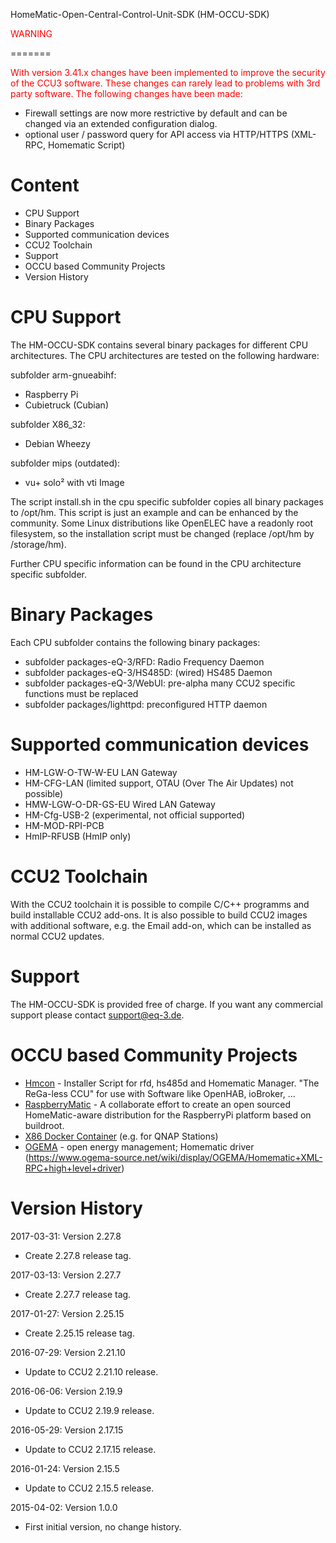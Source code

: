 HomeMatic-Open-Central-Control-Unit-SDK (HM-OCCU-SDK)

<p style='color:red'>WARNING</p>
=======
<p style='color:red'>
With version 3.41.x changes have been implemented to improve the security of the CCU3 software. These changes can rarely lead to problems with 3rd party software. The following changes have been made: </p>

- Firewall settings are now more restrictive by default and can be changed via an extended configuration dialog.
- optional user / password query for API access via HTTP/HTTPS (XML-RPC, Homematic Script)

Content
=======

- CPU Support
- Binary Packages
- Supported communication devices
- CCU2 Toolchain 
- Support
- OCCU based Community Projects
- Version History

CPU Support
===========

The HM-OCCU-SDK contains several binary packages for different CPU
architectures. 
The CPU architectures are tested on the following hardware:

subfolder arm-gnueabihf: 
- Raspberry Pi 
- Cubietruck (Cubian)

subfolder X86_32:
- Debian Wheezy

subfolder mips (outdated):
- vu+ solo² with vti Image

The script install.sh in the cpu specific subfolder copies all binary packages
to /opt/hm. 
This script is just an example and can be enhanced by the community. Some Linux
distributions like OpenELEC have a readonly root filesystem, so the
installation script must be changed (replace /opt/hm by /storage/hm).

Further CPU specific information can be found in the CPU architecture specific
subfolder.

Binary Packages
=============== 
Each CPU subfolder contains the following binary packages:

- subfolder packages-eQ-3/RFD: Radio Frequency Daemon 
- subfolder packages-eQ-3/HS485D: (wired) HS485 Daemon
- subfolder packages-eQ-3/WebUI: pre-alpha many CCU2 specific functions must be replaced
- subfolder packages/lighttpd: preconfigured HTTP daemon

Supported communication devices
===============================
- HM-LGW-O-TW-W-EU LAN Gateway
- HM-CFG-LAN (limited support, OTAU (Over The Air Updates) not possible)
- HMW-LGW-O-DR-GS-EU Wired LAN Gateway
- HM-Cfg-USB-2 (experimental, not official supported)
- HM-MOD-RPI-PCB
- HmIP-RFUSB (HmIP only)

CCU2 Toolchain
==============
With the CCU2 toolchain it is possible to compile C/C++ programms and build
installable CCU2 add-ons. 
It is also possible to build CCU2 images with additional software, e.g. the
Email add-on, which can be installed as normal CCU2 updates.

Support
=======
The HM-OCCU-SDK is provided free of charge. If you want any commercial support
please contact support@eq-3.de.


OCCU based Community Projects
=============================
 * [Hmcon](https://github.com/hobbyquaker/hmcon) - Installer Script for rfd, hs485d and Homematic Manager. "The ReGa-less CCU" for use with Software like OpenHAB, ioBroker, ...
 * [RaspberryMatic](https://github.com/jens-maus/RaspberryMatic) - A collaborate effort to create an open sourced HomeMatic-aware distribution for the RaspberryPi platform based on buildroot.
 * [X86 Docker Container](https://github.com/litti/dccu2) (e.g. for QNAP Stations)
 * [OGEMA](http://www.ogema.org/) - open energy management; Homematic driver (https://www.ogema-source.net/wiki/display/OGEMA/Homematic+XML-RPC+high+level+driver)

Version History
===============

2017-03-31: Version 2.27.8
- Create 2.27.8 release tag. 

2017-03-13: Version 2.27.7
- Create 2.27.7 release tag. 

2017-01-27: Version 2.25.15
- Create 2.25.15 release tag. 

2016-07-29: Version 2.21.10
- Update to CCU2 2.21.10 release. 

2016-06-06: Version 2.19.9
- Update to CCU2 2.19.9 release. 

2016-05-29: Version 2.17.15
- Update to CCU2 2.17.15 release. 

2016-01-24: Version 2.15.5
- Update to CCU2 2.15.5 release. 

2015-04-02: Version 1.0.0
- First initial version, no change history.
